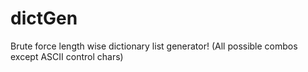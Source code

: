 # dictGen
Brute force length wise dictionary list generator! (All possible combos except ASCII control chars)
